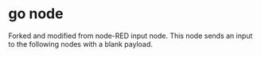 # go node


Forked and modified from node-RED input node.
This node sends an input to the following nodes with a blank payload.
